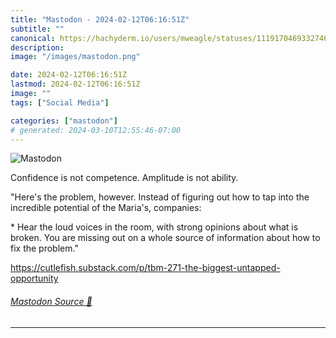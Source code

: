 ```yaml
---
title: "Mastodon - 2024-02-12T06:16:51Z"
subtitle: ""
canonical: https://hachyderm.io/users/mweagle/statuses/111917046933274670
description:
image: "/images/mastodon.png"

date: 2024-02-12T06:16:51Z
lastmod: 2024-02-12T06:16:51Z
image: ""
tags: ["Social Media"]

categories: ["mastodon"]
# generated: 2024-03-10T12:55:46-07:00
---
```

![Mastodon](/images/mastodon.png)

<p>Confidence is not competence. Amplitude is not ability. </p><p>&quot;Here&#39;s the problem, however. Instead of figuring out how to tap into the incredible potential of the Maria&#39;s, companies:</p><p>    * Hear the loud voices in the room, with strong opinions about what is broken. You are missing out on a whole source of information about how to fix the problem.&quot;</p><p><a href="https://cutlefish.substack.com/p/tbm-271-the-biggest-untapped-opportunity" target="_blank" rel="nofollow noopener noreferrer" translate="no"><span class="invisible">https://</span><span class="ellipsis">cutlefish.substack.com/p/tbm-2</span><span class="invisible">71-the-biggest-untapped-opportunity</span></a></p>


###### [Mastodon Source 🐘](https://hachyderm.io/@mweagle/111917046933274670)

___
